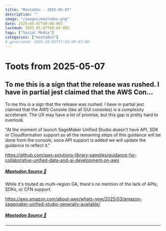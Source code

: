 ```yaml
---
title: "Mastodon - 2025-05-07"
description: ""
image: "/images/mastodon.png"
date: 2025-05-07T00:00:00Z
lastmod: 2025-05-07T00:00:00Z
tags: ["Social Media"]
categories: ["mastodon"]
# generated: 2025-10-05T17:59:09-07:00
---
```


# Toots from 2025-05-07

## To me this is a sign that the release was rushed. I have in partial jest claimed that the AWS Con...

To me this is a sign that the release was rushed. I have in partial jest claimed that the AWS Console (like all GUI consoles) is a complexity accelerant. The UX may have a lot of promise, but this gap is pretty hard to overlook.

"At the moment of launch SageMaker Unified Studio doesn't have API, SDK or Cloudformation support so all the remaining steps of this guidance will be done from the console, once API support is added we will update the guidance to reflect it."

<https://github.com/aws-solutions-library-samples/guidance-for-collaborative-unified-data-and-ai-development-on-aws>

##### [Mastodon Source 🐘](https://hachyderm.io/@mweagle/114467941741156066)

While it's touted as multi-region GA, there's no mention of the lack of APIs, SDKs, or CFN support.

<https://aws.amazon.com/about-aws/whats-new/2025/03/amazon-sagemaker-unified-studio-generally-available/>

##### [Mastodon Source 🐘](https://hachyderm.io/@mweagle/114467961107064593)

---

